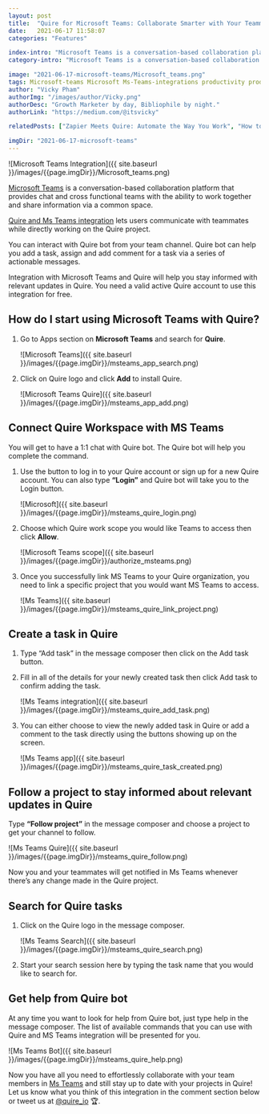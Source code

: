 ```yaml
---
layout: post
title:  "Quire for Microsoft Teams: Collaborate Smarter with Your Teammates"
date:   2021-06-17 11:58:07
categories: "Features"

index-intro: "Microsoft Teams is a conversation-based collaboration platform that provides chat and cross functional teams with the ability to work together and share information via a common space. This integration with Quire lets users communicate with teammates while directly working on the Quire project."
category-intro: "Microsoft Teams is a conversation-based collaboration platform that provides chat and cross functional teams with the ability to work together and share information via a common space."

image: "2021-06-17-microsoft-teams/Microsoft_teams.png"
tags: Microsoft-teams Microsoft Ms-Teams-integrations productivity productivity-app productivity-tool team-management-software work-management-software team-communication team-productivity task-scheduling-software increase-productivity remote-team to-do-list-app working-remotely remote-teams task-management task-management-software project-management-software productivity-tips to-do-list task-list teamwork 
author: "Vicky Pham"
authorImg: "/images/author/Vicky.png"
authorDesc: "Growth Marketer by day, Bibliophile by night."
authorLink: "https://medium.com/@itsvicky"

relatedPosts: ["Zapier Meets Quire: Automate the Way You Work", "How to Use Apple Sign-in with Quire", "Quire for Gmail: Turn Your Emails Into Tasks"]

imgDir: "2021-06-17-microsoft-teams"
---
```


![Microsoft Teams Integration]({{ site.baseurl }}/images/{{page.imgDir}}/Microsoft_teams.png)

[Microsoft Teams](https://www.microsoft.com/en-ww/microsoft-teams/group-chat-software) is a conversation-based collaboration platform that provides chat and cross functional teams with the ability to work together and share information via a common space. 

[Quire and Ms Teams integration](https://quire.io/microsoft-teams-integration) lets users communicate with teammates while directly working on the Quire project.

You can interact with Quire bot from your team channel. Quire bot can help you add a task, assign and add comment for a task via a series of actionable messages.

Integration with Microsoft Teams and Quire will help you stay informed with relevant updates in Quire. You need a valid active Quire account to use this integration for free.

## How do I start using Microsoft Teams with Quire?

1. Go to Apps section on **Microsoft Teams** and search for **Quire**.

    ![Microsoft Teams]({{ site.baseurl }}/images/{{page.imgDir}}/msteams_app_search.png)

1. Click on Quire logo and click **Add** to install Quire. 

    ![Microsoft Teams Quire]({{ site.baseurl }}/images/{{page.imgDir}}/msteams_app_add.png)

## Connect Quire Workspace with MS Teams

You will get to have a 1:1 chat with Quire bot. The Quire bot will help you complete the command. 

1. Use the button to log in to your Quire account or sign up for a new Quire account. You can also type **“Login”** and Quire bot will take you to the Login button.

    ![Microsoft]({{ site.baseurl }}/images/{{page.imgDir}}/msteams_quire_login.png)

1. Choose which Quire work scope you would like Teams to access then click **Allow**.

    ![Microsoft Teams scope]({{ site.baseurl }}/images/{{page.imgDir}}/authorize_msteams.png)

1. Once you successfully link MS Teams to your Quire organization, you need to link a specific project that you would want MS Teams to access.

    ![Ms Teams]({{ site.baseurl }}/images/{{page.imgDir}}/msteams_quire_link_project.png)

## Create a task in Quire 

1. Type “Add task” in the message composer then click on the Add task button.

2. Fill in all of the details for your newly created task then click Add task to confirm adding the task.

    ![Ms Teams integration]({{ site.baseurl }}/images/{{page.imgDir}}/msteams_quire_add_task.png)

3. You can either choose to view the newly added task in Quire or add a comment to the task directly using the buttons showing up on the screen.

    ![Ms Teams app]({{ site.baseurl }}/images/{{page.imgDir}}/msteams_quire_task_created.png)

## Follow a project to stay informed about relevant updates in Quire

Type **“Follow project”** in the message composer and choose a project to get your channel to follow. 

![Ms Teams Quire]({{ site.baseurl }}/images/{{page.imgDir}}/msteams_quire_follow.png)

Now you and your teammates will get notified in Ms Teams whenever there’s any change made in the Quire project.

## Search for Quire tasks

1. Click on the Quire logo in the message composer.

    ![Ms Teams Search]({{ site.baseurl }}/images/{{page.imgDir}}/msteams_quire_search.png)

2. Start your search session here by typing the task name that you would like to search for.

## Get help from Quire bot 

At any time you want to look for help from Quire bot, just type help in the message composer. The list of available commands that you can use with Quire and MS Teams integration will be presented for you.

![Ms Teams Bot]({{ site.baseurl }}/images/{{page.imgDir}}/msteams_quire_help.png)

Now you have all you need to effortlessly collaborate with your team members in [Ms Teams](https://quire.io/microsoft-teams-integration) and still stay up to date with your projects in Quire! Let us know  what you think of this integration in the comment section below or tweet us at [@quire_io](https://twitter.com/quire_io) 🏆.


[jekyll]:      http://jekyllrb.com
[jekyll-gh]:   https://github.com/jekyll/jekyll
[jekyll-help]: https://github.com/jekyll/jekyll-help